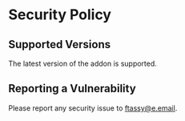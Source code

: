 # Security Policy

## Supported Versions

The latest version of the addon is supported.

## Reporting a Vulnerability

Please report any security issue to ftassy@e.email.

